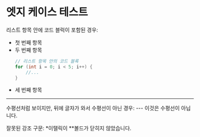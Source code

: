 # 엣지 케이스 테스트

리스트 항목 안에 코드 블럭이 포함된 경우:
- 첫 번째 항목
- 두 번째 항목
    ```c
    // 리스트 항목 안의 코드 블록
    for (int i = 0; i < 5; i++) {
        //...
    }
    ```
- 세 번째 항목

* * *

수평선처럼 보이지만, 뒤에 글자가 와서 수평선이 아닌 경우:
--- 이것은 수평선이 아닙니다.

잘못된 강조 구문: *이탤릭이
**볼드가 닫히지 않았습니다.
